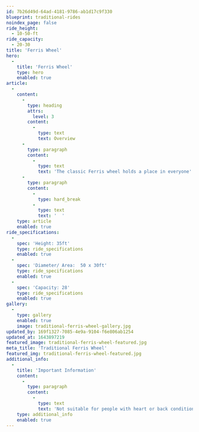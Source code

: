 ```yaml
---
id: 7b26d49d-64ad-4181-9786-ab1d17c9f330
blueprint: traditional-rides
noindex_page: false
ride_height:
  - 10-50-ft
ride_capacity:
  - 20-30
title: 'Ferris Wheel'
hero:
  -
    title: 'Ferris Wheel'
    type: hero
    enabled: true
article:
  -
    content:
      -
        type: heading
        attrs:
          level: 3
        content:
          -
            type: text
            text: Overview
      -
        type: paragraph
        content:
          -
            type: text
            text: 'The classic Ferris wheel holds a place in everyone''s hearts. With their stunning, ornate decoration this ride will really draw in the crowds. '
      -
        type: paragraph
        content:
          -
            type: hard_break
          -
            type: text
            text: '  '
    type: article
    enabled: true
ride_specifications:
  -
    spec: 'Height: 35ft'
    type: ride_specifications
    enabled: true
  -
    spec: 'Diameter/ Area:  50 x 30ft'
    type: ride_specifications
    enabled: true
  -
    spec: 'Capacity: 28'
    type: ride_specifications
    enabled: true
gallery:
  -
    type: gallery
    enabled: true
    image: traditional-ferris-wheel-gallery.jpg
updated_by: 169f1327-7085-4e9a-9104-f6e806ab1254
updated_at: 1643897219
featured_image: traditional-ferris-wheel-featured.jpg
meta_title: 'Traditional Ferris Wheel'
featured_img: traditional-ferris-wheel-featured.jpg
additional_info:
  -
    title: 'Important Information'
    content:
      -
        type: paragraph
        content:
          -
            type: text
            text: 'Not suitable for people with heart or back conditions or of a nervous disposition should avoid riding. Other medical conditions that may preclude riding include pregnancy, recent surgery, broken bones, or neck problems.'
    type: additional_info
    enabled: true
---
```

